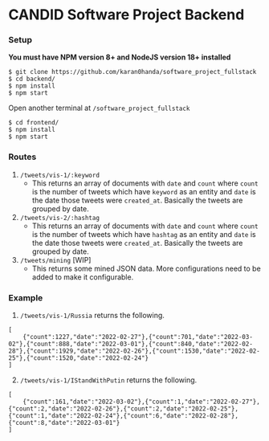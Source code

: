 # CANDID Software Project Backend
### Setup
**You must have NPM version 8+ and NodeJS version 18+ installed**
```
$ git clone https://github.com/karan0handa/software_project_fullstack
$ cd backend/
$ npm install 
$ npm start
```
Open another terminal at `/software_project_fullstack`
```
$ cd frontend/
$ npm install
$ npm start
```
### Routes
1. `/tweets/vis-1/:keyword`
    - This returns an array of documents with `date` and `count` where `count` is the number of tweets which have `keyword` as an entity and `date` is the date those tweets were `created_at`. Basically the tweets are grouped by date.
2. `/tweets/vis-2/:hashtag`
    - This returns an array of documents with `date` and `count` where `count` is the number of tweets which have `hashtag` as an entity and `date` is the date those tweets were `created_at`. Basically the tweets are grouped by date.
3. `/tweets/mining` [WIP]
    - This returns some mined JSON data. More configurations need to be added to make it configurable.
### Example
1. `/tweets/vis-1/Russia` returns the following.
```
[
    {"count":1227,"date":"2022-02-27"},{"count":701,"date":"2022-03-02"},{"count":888,"date":"2022-03-01"},{"count":840,"date":"2022-02-28"},{"count":1929,"date":"2022-02-26"},{"count":1530,"date":"2022-02-25"},{"count":1520,"date":"2022-02-24"}
]
```
2. `/tweets/vis-1/IStandWithPutin` returns the following.
```
[
    {"count":161,"date":"2022-03-02"},{"count":1,"date":"2022-02-27"},{"count":2,"date":"2022-02-26"},{"count":2,"date":"2022-02-25"},{"count":1,"date":"2022-02-24"},{"count":6,"date":"2022-02-28"},{"count":8,"date":"2022-03-01"}
]
```
